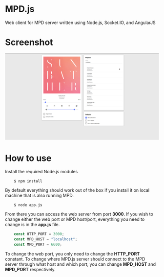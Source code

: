 # MPD.js
Web client for MPD server written using Node.js, Socket.IO, and AngularJS

# Screenshot
![MPD.js](https://raw.githubusercontent.com/Frizz925/MPD.js/master/screenshots/main.png)

# How to use
Install the required Node.js modules

		$ npm install

By default everything should work out of the box if you install it on local machine that is also running MPD. 

		$ node app.js

From there you can access the web server from port **3000**.
If you wish to change either the web port or MPD host/port, everything you need to change is in the **app.js** file.

```js
	const HTTP_PORT = 3000;
	const MPD_HOST = "localhost";
	const MPD_PORT = 6600;
```

To change the web port, you only need to change the **HTTP\_PORT** constant.
To change where MPD.js server should connect to the MPD server through what host and which port, you can change **MPD\_HOST** and **MPD\_PORT** respectively.
